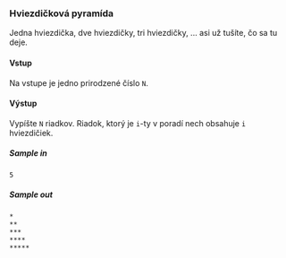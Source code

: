 ### Hviezdičková pyramída
Jedna hviezdička, dve hviezdičky, tri hviezdičky, ... asi už tušíte, čo sa tu deje.

#### Vstup
Na vstupe je jedno prirodzené číslo `N`.

#### Výstup
Vypíšte `N` riadkov. Riadok, ktorý je `i`-ty v poradí nech obsahuje `i` hviezdičiek.

##### Sample in
```
5
```

##### Sample out
```
*
**
***
****
*****
```
